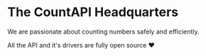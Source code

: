 # The CountAPI Headquarters

We are passionate about counting numbers safely and efficiently.

All the API and it's drivers are fully open source ❤
